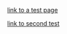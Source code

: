 <style>
  .inner {
    max-width: 1024px !important;
  }
</style>

<script>
  function logEvent(event) {
    console.log(JSON.stringify(event));
  }
</script>

[link to a test page](test/index.md)

[link to second test](test2.md)

<script src="https://dev.valassis.eu/scripts/core/util/init.js"></script>
<div 
  id="ValassisGallery" 
  style="width: 100%" 
  data-lang="en"
  data-logEvent="logEvent"
  data-dpl="https://dev.valassis.eu/instances/Wobrock-Thulium/?token=Thulium%7CExample-76975%7C%7C%7C%7CRhlatJpNL4o%253D%7C1644235272482%7Cucc%3D0000000000000644235245001&digest=CuSZQxhwbnn4n%2BCM4iLEyG%2BFzyA%3D">
</div>
